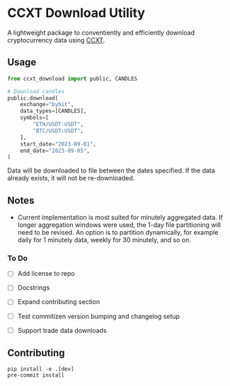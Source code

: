# CCXT Download Utility

A lightweight package to conventiently and efficiently download 
cryptocurrency data using [CCXT](https://github.com/ccxt/ccxt).

## Usage

```python
from ccxt_download import public, CANDLES

# Download candles
public.download(
    exchange="bybit",
    data_types=[CANDLES],
    symbols=[
        "ETH/USDT:USDT",
        "BTC/USDT:USDT",
    ],
    start_date="2023-09-01",
    end_date="2023-09-05",
)
```

Data will be downloaded to file between the dates specified. If the 
data already exists, it will not be re-downloaded.

## Notes
- Current implementation is most suited for minutely aggregated data. If
longer aggregation windows were used, the 1-day file partitioning will
need to be revised. An option is to partition dynamically, for example
daily for 1 minutely data, weekly for 30 minutely, and so on.

### To Do
- [ ] Add license to repo
- [ ] Docstrings
- [ ] Expand contributing section
- [ ] Test commitizen version bumping and changelog setup
- [ ] Support trade data downloads


## Contributing

```
pip install -e .[dev]
pre-commit install
```
